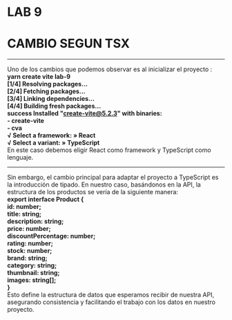 # LAB 9
# CAMBIO SEGUN TSX
***
Uno de los cambios que podemos observar es al inicializar el proyecto :  
**yarn create vite lab-9**  
**[1/4] Resolving packages...**  
**[2/4] Fetching packages...**  
**[3/4] Linking dependencies...**  
**[4/4] Building fresh packages...**  
**success Installed "create-vite@5.2.3" with binaries:**  
      **- create-vite**  
      **- cva**  
**√ Select a framework: » React**  
**√ Select a variant: » TypeScript**  
En este caso debemos eligir React como framework y TypeScript como lenguaje.
***
Sin embargo, el cambio principal para adaptar el proyecto a TypeScript es la introducción de tipado. En nuestro caso, basándonos en la API, la estructura de los productos se vería de la siguiente manera:  
**export interface Product {**  
    **id: number;**  
    **title: string;**  
    **description: string;**  
    **price: number;**  
    **discountPercentage: number;**  
    **rating: number;**  
    **stock: number;**  
    **brand: string;**  
    **category: string;**  
    **thumbnail: string;**  
    **images: string[];**  
**}**  
Esto define la estructura de datos que esperamos recibir de nuestra API, asegurando consistencia y facilitando el trabajo con los datos en nuestro proyecto.
